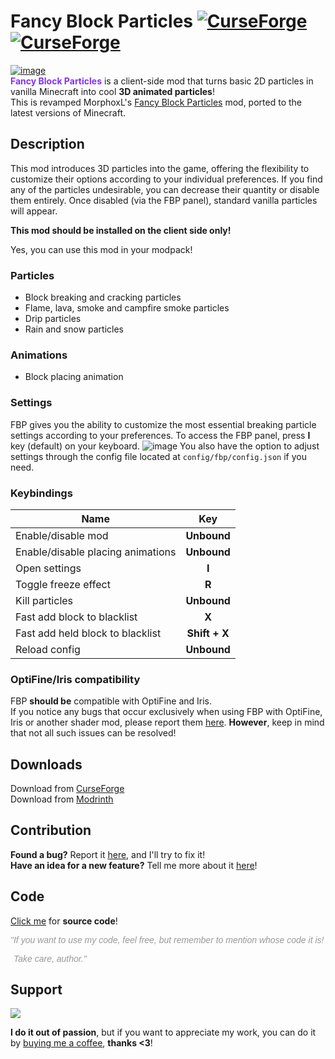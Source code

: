 # Fancy Block Particles [![CurseForge](http://cf.way2muchnoise.eu/full_937011_downloads.svg)](https://curseforge.com/minecraft/mc-mods/fbp-renewed) [![CurseForge](http://cf.way2muchnoise.eu/versions/For%20MC_937011_all.svg)](https://curseforge.com/minecraft/mc-mods/fbp-renewed)
[![image](https://i.imgur.com/1sFio8F.png)](https://curseforge.com/minecraft/mc-mods/fbp-renewed "You can download this mod here!")\
<span style=" color: #8131f9;"><strong>Fancy Block Particles</strong></span> is a client-side mod that turns basic 2D particles in vanilla Minecraft into cool <strong>3D animated particles</strong>!\
This is revamped MorphoxL's <a href="https://www.curseforge.com/minecraft/mc-mods/fancy-block-particles" target="_blank" rel="noopener noreferrer">Fancy Block Particles</a> mod, ported to the latest versions of Minecraft.

## Description

This mod introduces 3D particles into the game, offering the flexibility to customize their options according to your individual preferences. If you find any of the particles undesirable, you can decrease their quantity or disable them entirely. Once disabled (via the FBP panel), standard vanilla particles will appear.

**This mod should be installed on the client side only!**

Yes, you can use this mod in your modpack!

### Particles
 - Block breaking and cracking particles
 - Flame, lava, smoke and campfire smoke particles
 - Drip particles
 - Rain and snow particles

### Animations
 - Block placing animation

### Settings
FBP gives you the ability to customize the most essential breaking particle settings according to your preferences. To access the FBP panel, press **I** key (default) on your keyboard.
![image](https://i.imgur.com/RPdhY21.png)
You also have the option to adjust settings through the config file located at `config/fbp/config.json` if you need.

### Keybindings
| Name                              |      Key      |
|-----------------------------------|:-------------:|
| Enable/disable mod                |  **Unbound**  |
| Enable/disable placing animations |  **Unbound**  |
| Open settings                     |     **I**     |
| Toggle freeze effect              |     **R**     |
| Kill particles                    |  **Unbound**  |
| Fast add block to blacklist       |     **X**     |
| Fast add held block to blacklist  | **Shift + X** |
| Reload config                     |  **Unbound**  |

### OptiFine/Iris compatibility
FBP **should be** compatible with OptiFine and Iris.
\
If you notice any bugs that occur exclusively when using FBP with OptiFine, Iris or another shader mod, please report them [here](https://github.com/Hantonik/FancyBlockParticles/issues/new?labels=bug&amp;template=bug_report.yml "Enter all the necessary information!"). **However**, keep in mind that not all such issues can be resolved!

## Downloads

Download from [CurseForge](https://curseforge.com/minecraft/mc-mods/fbp-renewed "Then just click download ;)")\
Download from [Modrinth](https://modrinth.com/mod/fbp-renewed "Then just click download ;)")

## Contribution

**Found a bug?** Report it [here](https://github.com/Hantonik/FancyBlockParticles/issues/new?labels=bug&amp;template=bug_report.yml "Enter all the necessary information!"), and I'll try to fix it!\
**Have an idea for a new feature?** Tell me more about it [here](https://github.com/Hantonik/FancyBlockParticles/issues/new?labels=enhancement&amp;template=feature_request.yml "I'm open to suggestions!")!

## Code

[Click me](https://github.com/Hantonik/FancyBlockParticles "All the magic is here!") for **source code**!

<em><span style="font-family: 'comic sans ms', sans-serif; color: #999999">"If you want to use my code, feel free, but remember to mention whose code it is!</span></em>
<em><p style="padding-left: 5px;"><span style="font-family: 'comic sans ms', sans-serif; color: #999999">Take care, author."</span></p></em>

## Support
<a title="Thanks!" href="https://www.buymeacoffee.com/hantonik"><img src="https://img.buymeacoffee.com/button-api/?text=Buy me a coffee&amp;emoji=&amp;slug=hantonik&amp;button_colour=BD5FFF&amp;font_colour=ffffff&amp;font_family=Cookie&amp;outline_colour=000000&amp;coffee_colour=FFDD00" /></a>

**I do it out of passion**, but if you want to appreciate my work, you can do it by [buying me a coffee](https://www.buymeacoffee.com/hantonik "Here!"), **thanks <3**!

